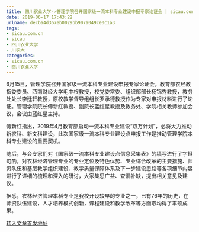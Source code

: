 ```yaml
---
title: 四川农业大学->管理学院召开国家级一流本科专业建设申报专家论证会 | sicau.com.cn
date: 2019-06-17 17:43:22
urlname: decba4d367eb0029bb907a049ce0c1a3
tags: 
- sicau.com.cn
- sicau
- 四川农业大学
- 川农大
categories:
- sicau.com.cn
- 四川农业大学
---
```



6月15日，管理学院召开国家级一流本科专业建设申报专家论证会。教育部农经教指委委员、西南财经大学毛中根教授，校党委常委、组织部部长杨锦秀教授，教务处处长李廷轩教授，原校教学督导组组长罗承德教授作为专家对申报材料进行了论证。管理学院院长傅新红教授、副院长蓝红星教授及教务处、学院相关教师参加会议，会议由蓝红星主持。

傅新红指出，2019年4月教育部启动一流本科专业建设“双万计划”，必将大力推动新农科、新文科建设，此次国家级一流本科专业建设点申报工作是推动管理学院本科专业建设的重要契机。

随后，与会专家们对《国家级一流本科专业建设点信息采集表》的填写进行了字斟句酌，对农林经济管理专业的专业定位及特色优势、专业综合改革的主要措施、师资队伍和基层教学组织建设、教学质量保障体系及下一步建设思路等各项细节内容进行了详细的梳理和深入的研讨，大家集思广益、查漏补缺，提出相关意见及建议。

据悉，农林经济管理本科专业是我校开设较早的专业之一，已有76年的历史，在师资队伍建设，人才培养模式创新，课程建设和教学改革等方面取均得了丰硕成果。





[转入文章首发地址](https://news.sicau.edu.cn/info/1078/52092.htm)